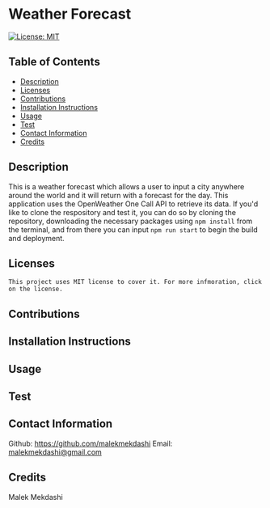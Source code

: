 # Weather Forecast

  [![License: MIT](https://img.shields.io/badge/License-MIT-yellow.svg)](https://opensource.org/licenses/MIT)
  
  ## Table of Contents
  * [Description](#description)
  * [Licenses](#licenses)
  * [Contributions](#contributions)
  * [Installation Instructions](#installation)
  * [Usage](#usage)
  * [Test](#test)
  * [Contact Information](#Contact-Information)
  * [Credits](#credits)
  
  ## Description
  This is a weather forecast which allows a user to input a city anywhere around the world and it will return with a forecast for the day. This application uses the OpenWeather One Call API to retrieve its data. If you'd like to clone the respository and test it, you can do so by cloning the repository, downloading the necessary packages using `npm install` from the terminal, and from there you can input `npm run start` to begin the build and deployment.
  
  ## Licenses
    This project uses MIT license to cover it. For more infmoration, click on the license.

  ## Contributions
  

  ## Installation Instructions
  

  ## Usage
  

  ## Test
  

  ## Contact Information
  Github: https://github.com/malekmekdashi
  Email: malekmekdashi@gmail.com

  ## Credits
  Malek Mekdashi


